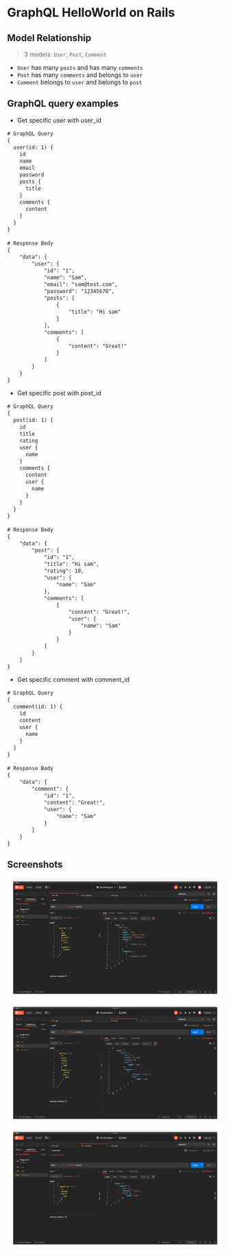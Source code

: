 # GraphQL HelloWorld on Rails

## Model Relationship
> 3 models: `User`, `Post`, `Comment`

* `User` has many `posts` and has many `comments`
* `Post` has many `comments` and belongs to `user`
* `Comment` belongs to `user` and belongs to `post`  

## GraphQL query examples

* Get specific user with user_id
```
# GraphQL Query
{
  user(id: 1) {
    id
    name
    email
    password
    posts {
      title
    }
    comments {
      content
    }
  }
}

# Response Body
{
    "data": {
        "user": {
            "id": "1",
            "name": "Sam",
            "email": "sam@test.com",
            "password": "12345678",
            "posts": [
                {
                    "title": "Hi sam"
                }
            ],
            "comments": [
                {
                    "content": "Great!"
                }
            ]
        }
    }
}
```

* Get specific post with post_id
```
# GraphQL Query
{
  post(id: 1) {
    id
    title
    rating
    user {
      name
    }
    comments {
      content
      user {
        name
      }
    }
  }
}

# Response Body
{
    "data": {
        "post": {
            "id": "1",
            "title": "Hi sam",
            "rating": 10,
            "user": {
                "name": "Sam"
            },
            "comments": [
                {
                    "content": "Great!",
                    "user": {
                        "name": "Sam"
                    }
                }
            ]
        }
    }
}
```

* Get specific comment with comment_id
```
# GraphQL Query
{
  comment(id: 1) {
    id
    content
    user {
      name
    }
  }
}

# Response Body
{
    "data": {
        "comment": {
            "id": "1",
            "content": "Great!",
            "user": {
                "name": "Sam"
            }
        }
    }
}
```

## Screenshots
![user](https://github.com/shrimp509/graphql-rails-helloworld/blob/master/screenshots/graphql_user.png)
![post](https://github.com/shrimp509/graphql-rails-helloworld/blob/master/screenshots/graphql_post.png)
![comment](https://github.com/shrimp509/graphql-rails-helloworld/blob/master/screenshots/graphql_comment.png)
